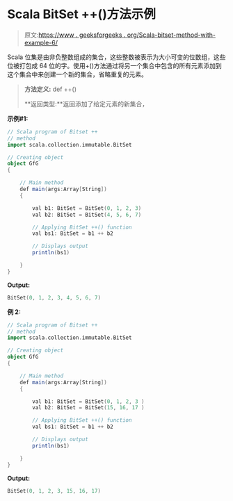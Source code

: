 # Scala BitSet ++()方法示例

> 原文:[https://www . geeksforgeeks . org/Scala-bitset-method-with-example-6/](https://www.geeksforgeeks.org/scala-bitset-method-with-example-6/)

Scala 位集是由非负整数组成的集合，这些整数被表示为大小可变的位数组，这些位被打包成 64 位的字。使用+()方法通过将另一个集合中包含的所有元素添加到这个集合中来创建一个新的集合，省略重复的元素。

> **方法定义:** def ++()
> 
> **返回类型:**返回添加了给定元素的新集合，

**示例#1:**

```scala
// Scala program of Bitset ++
// method 
import scala.collection.immutable.BitSet 

// Creating object 
object GfG 
{ 

    // Main method 
    def main(args:Array[String]) 
    { 

        val b1: BitSet = BitSet(0, 1, 2, 3) 
        val b2: BitSet = BitSet(4, 5, 6, 7) 

        // Applying BitSet ++() function 
        val bs1: BitSet = b1 ++ b2

        // Displays output 
        println(bs1) 

    } 
} 
```

**Output:**

```scala
BitSet(0, 1, 2, 3, 4, 5, 6, 7)

```

**例 2:**

```scala
// Scala program of Bitset ++
// method 
import scala.collection.immutable.BitSet 

// Creating object 
object GfG 
{ 

    // Main method 
    def main(args:Array[String]) 
    { 

        val b1: BitSet = BitSet(0, 1, 2, 3 ) 
        val b2: BitSet = BitSet(15, 16, 17 ) 

        // Applying BitSet ++() function 
        val bs1: BitSet = b1 ++ b2

        // Displays output 
        println(bs1) 

    } 
} 
```

**Output:**

```scala
BitSet(0, 1, 2, 3, 15, 16, 17)

```